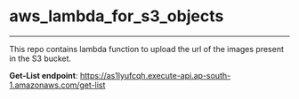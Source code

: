 # aws_lambda_for_s3_objects
---------------------------------

This repo contains lambda function to upload the url of the images present in the S3 bucket.

**Get-List endpoint**: https://as1lyufcqh.execute-api.ap-south-1.amazonaws.com/get-list
